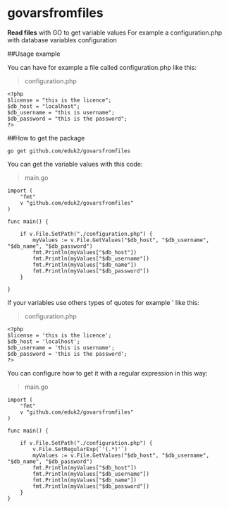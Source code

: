 govarsfromfiles
====

**Read files** with GO to get variable values
For example a configuration.php with database variables configuration

##Usage example

You can have for example a file called configuration.php like this:

>configuration.php

    <?php
    $license = "this is the licence";
    $db_host = "localhost";
    $db_username = "this is username";
    $db_password = "this is the password";
    ?>


##How to get the package

    go get github.com/eduk2/govarsfromfiles

You can get the variable values with this code:

>main.go

    import (
        "fmt"
        v "github.com/eduk2/govarsfromfiles"
    )

    func main() {

        if v.File.SetPath("./configuration.php") {
            myValues := v.File.GetValues("$db_host", "$db_username", "$db_name", "$db_password")
            fmt.Println(myValues["$db_host"])
            fmt.Println(myValues["$db_username"])
            fmt.Println(myValues["$db_name"])
            fmt.Println(myValues["$db_password"])
        }

    }

If your variables use others types of quotes for example ' like this:


>configuration.php

    <?php
    $license = 'this is the licence';
    $db_host = 'localhost';
    $db_username = 'this is username';
    $db_password = 'this is the password';
    ?>

You can configure how to get it with a regular expression in this way:

>main.go

    import (
        "fmt"
        v "github.com/eduk2/govarsfromfiles"
    )

    func main() {

        if v.File.SetPath("./configuration.php") {
            v.File.SetRegularExp(`'(.*)'`)
            myValues := v.File.GetValues("$db_host", "$db_username", "$db_name", "$db_password")
            fmt.Println(myValues["$db_host"])
            fmt.Println(myValues["$db_username"])
            fmt.Println(myValues["$db_name"])
            fmt.Println(myValues["$db_password"])
        }
    }